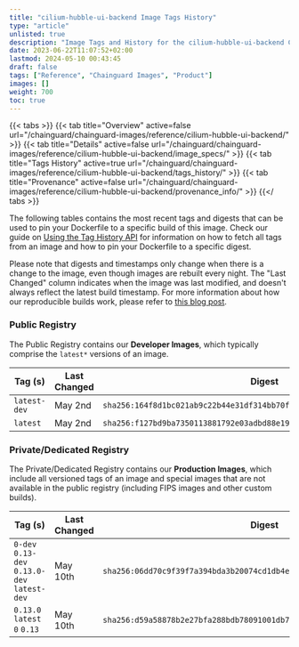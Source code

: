 ```yaml
---
title: "cilium-hubble-ui-backend Image Tags History"
type: "article"
unlisted: true
description: "Image Tags and History for the cilium-hubble-ui-backend Chainguard Image"
date: 2023-06-22T11:07:52+02:00
lastmod: 2024-05-10 00:43:45
draft: false
tags: ["Reference", "Chainguard Images", "Product"]
images: []
weight: 700
toc: true
---
```


{{< tabs >}}
{{< tab title="Overview" active=false url="/chainguard/chainguard-images/reference/cilium-hubble-ui-backend/" >}}
{{< tab title="Details" active=false url="/chainguard/chainguard-images/reference/cilium-hubble-ui-backend/image_specs/" >}}
{{< tab title="Tags History" active=true url="/chainguard/chainguard-images/reference/cilium-hubble-ui-backend/tags_history/" >}}
{{< tab title="Provenance" active=false url="/chainguard/chainguard-images/reference/cilium-hubble-ui-backend/provenance_info/" >}}
{{</ tabs >}}

The following tables contains the most recent tags and digests that can be used to pin your Dockerfile to a specific build of this image. Check our guide on [Using the Tag History API](/chainguard/chainguard-images/using-the-tag-history-api/) for information on how to fetch all tags from an image and how to pin your Dockerfile to a specific digest.

Please note that digests and timestamps only change when there is a change to the image, even though images are rebuilt every night. The "Last Changed" column indicates when the image was last modified, and doesn't always reflect the latest build timestamp. For more information about how our reproducible builds work, please refer to [this blog post](https://www.chainguard.dev/unchained/reproducing-chainguards-reproducible-image-builds).

### Public Registry
The Public Registry contains our **Developer Images**, which typically comprise the `latest*` versions of an image.

| Tag (s)       | Last Changed | Digest                                                                    |
|---------------|--------------|---------------------------------------------------------------------------|
|  `latest-dev` | May 2nd      | `sha256:164f8d1bc021ab9c22b44e31df314bb70f92682263179aa64042c60a3bc6f9d2` |
|  `latest`     | May 2nd      | `sha256:f127bd9ba7350113881792e03adbd88e1988f84bdb46b844d2c792db8563c871` |


### Private/Dedicated Registry
The Private/Dedicated Registry contains our **Production Images**, which include all versioned tags of an image and special images that are not available in the public registry (including FIPS images and other custom builds).

| Tag (s)                                       | Last Changed | Digest                                                                    |
|-----------------------------------------------|--------------|---------------------------------------------------------------------------|
|  `0-dev` `0.13-dev` `0.13.0-dev` `latest-dev` | May 10th     | `sha256:06dd70c9f39f7a394bda3b20074cd1db4e4114f60f8f7806759e9a361ce3464d` |
|  `0.13.0` `latest` `0` `0.13`                 | May 10th     | `sha256:d59a58878b2e27bfa288bdb78091001db77345c4b6b5f3b853a74675544f3ca7` |

